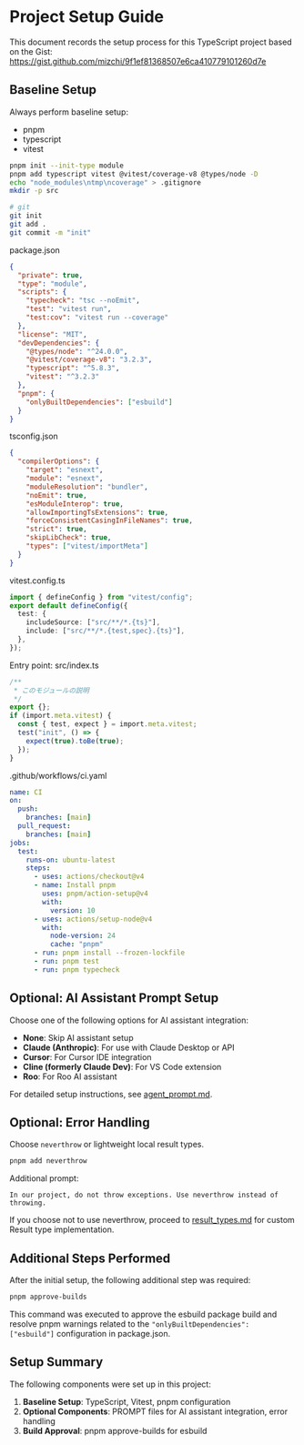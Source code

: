 # Project Setup Guide

This document records the setup process for this TypeScript project based on the Gist: https://gist.github.com/mizchi/9f1ef81368507e6ca410779101260d7e

## Baseline Setup

Always perform baseline setup:

- pnpm
- typescript
- vitest

```bash
pnpm init --init-type module
pnpm add typescript vitest @vitest/coverage-v8 @types/node -D
echo "node_modules\ntmp\ncoverage" > .gitignore
mkdir -p src

# git
git init
git add .
git commit -m "init"
```

package.json

```json
{
  "private": true,
  "type": "module",
  "scripts": {
    "typecheck": "tsc --noEmit",
    "test": "vitest run",
    "test:cov": "vitest run --coverage"
  },
  "license": "MIT",
  "devDependencies": {
    "@types/node": "^24.0.0",
    "@vitest/coverage-v8": "3.2.3",
    "typescript": "^5.8.3",
    "vitest": "^3.2.3"
  },
  "pnpm": {
    "onlyBuiltDependencies": ["esbuild"]
  }
}
```

tsconfig.json

```json
{
  "compilerOptions": {
    "target": "esnext",
    "module": "esnext",
    "moduleResolution": "bundler",
    "noEmit": true,
    "esModuleInterop": true,
    "allowImportingTsExtensions": true,
    "forceConsistentCasingInFileNames": true,
    "strict": true,
    "skipLibCheck": true,
    "types": ["vitest/importMeta"]
  }
}
```

vitest.config.ts

```typescript
import { defineConfig } from "vitest/config";
export default defineConfig({
  test: {
    includeSource: ["src/**/*.{ts}"],
    include: ["src/**/*.{test,spec}.{ts}"],
  },
});
```

Entry point: src/index.ts

```typescript
/**
 * このモジュールの説明
 */
export {};
if (import.meta.vitest) {
  const { test, expect } = import.meta.vitest;
  test("init", () => {
    expect(true).toBe(true);
  });
}
```

.github/workflows/ci.yaml

```yaml
name: CI
on:
  push:
    branches: [main]
  pull_request:
    branches: [main]
jobs:
  test:
    runs-on: ubuntu-latest
    steps:
      - uses: actions/checkout@v4
      - name: Install pnpm
        uses: pnpm/action-setup@v4
        with:
          version: 10
      - uses: actions/setup-node@v4
        with:
          node-version: 24
          cache: "pnpm"
      - run: pnpm install --frozen-lockfile
      - run: pnpm test
      - run: pnpm typecheck
```

## Optional: AI Assistant Prompt Setup

Choose one of the following options for AI assistant integration:

- **None**: Skip AI assistant setup
- **Claude (Anthropic)**: For use with Claude Desktop or API
- **Cursor**: For Cursor IDE integration
- **Cline (formerly Claude Dev)**: For VS Code extension
- **Roo**: For Roo AI assistant

For detailed setup instructions, see [agent_prompt.md](03_prompt.md).

## Optional: Error Handling

Choose `neverthrow` or lightweight local result types.

```bash
pnpm add neverthrow
```

Additional prompt:

```
In our project, do not throw exceptions. Use neverthrow instead of throwing.
```

If you choose not to use neverthrow, proceed to [result_types.md](result_types.md) for custom Result type implementation.

## Additional Steps Performed

After the initial setup, the following additional step was required:

```bash
pnpm approve-builds
```

This command was executed to approve the esbuild package build and resolve pnpm warnings related to the `"onlyBuiltDependencies": ["esbuild"]` configuration in package.json.

## Setup Summary

The following components were set up in this project:

1. **Baseline Setup**: TypeScript, Vitest, pnpm configuration
2. **Optional Components**: PROMPT files for AI assistant integration, error handling
3. **Build Approval**: pnpm approve-builds for esbuild
